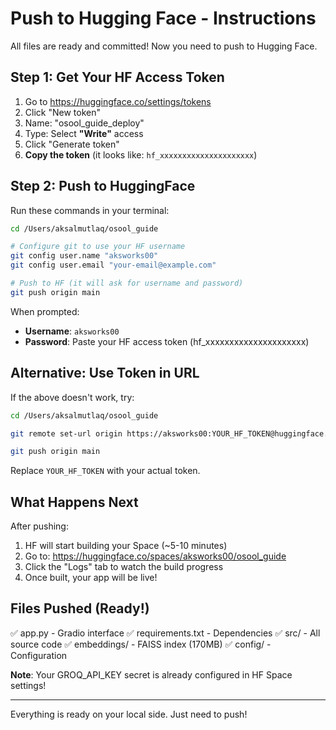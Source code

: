 # Push to Hugging Face - Instructions

All files are ready and committed! Now you need to push to Hugging Face.

## Step 1: Get Your HF Access Token

1. Go to https://huggingface.co/settings/tokens
2. Click "New token"
3. Name: "osool_guide_deploy"
4. Type: Select **"Write"** access
5. Click "Generate token"
6. **Copy the token** (it looks like: `hf_xxxxxxxxxxxxxxxxxxxxx`)

## Step 2: Push to HuggingFace

Run these commands in your terminal:

```bash
cd /Users/aksalmutlaq/osool_guide

# Configure git to use your HF username
git config user.name "aksworks00"
git config user.email "your-email@example.com"

# Push to HF (it will ask for username and password)
git push origin main
```

When prompted:
- **Username**: `aksworks00`
- **Password**: Paste your HF access token (hf_xxxxxxxxxxxxxxxxxxxxx)

## Alternative: Use Token in URL

If the above doesn't work, try:

```bash
cd /Users/aksalmutlaq/osool_guide

git remote set-url origin https://aksworks00:YOUR_HF_TOKEN@huggingface.co/spaces/aksworks00/osool_guide

git push origin main
```

Replace `YOUR_HF_TOKEN` with your actual token.

## What Happens Next

After pushing:

1. HF will start building your Space (~5-10 minutes)
2. Go to: https://huggingface.co/spaces/aksworks00/osool_guide
3. Click the "Logs" tab to watch the build progress
4. Once built, your app will be live!

## Files Pushed (Ready!)

✅ app.py - Gradio interface
✅ requirements.txt - Dependencies
✅ src/ - All source code
✅ embeddings/ - FAISS index (170MB)
✅ config/ - Configuration

**Note**: Your GROQ_API_KEY secret is already configured in HF Space settings!

---

Everything is ready on your local side. Just need to push!
